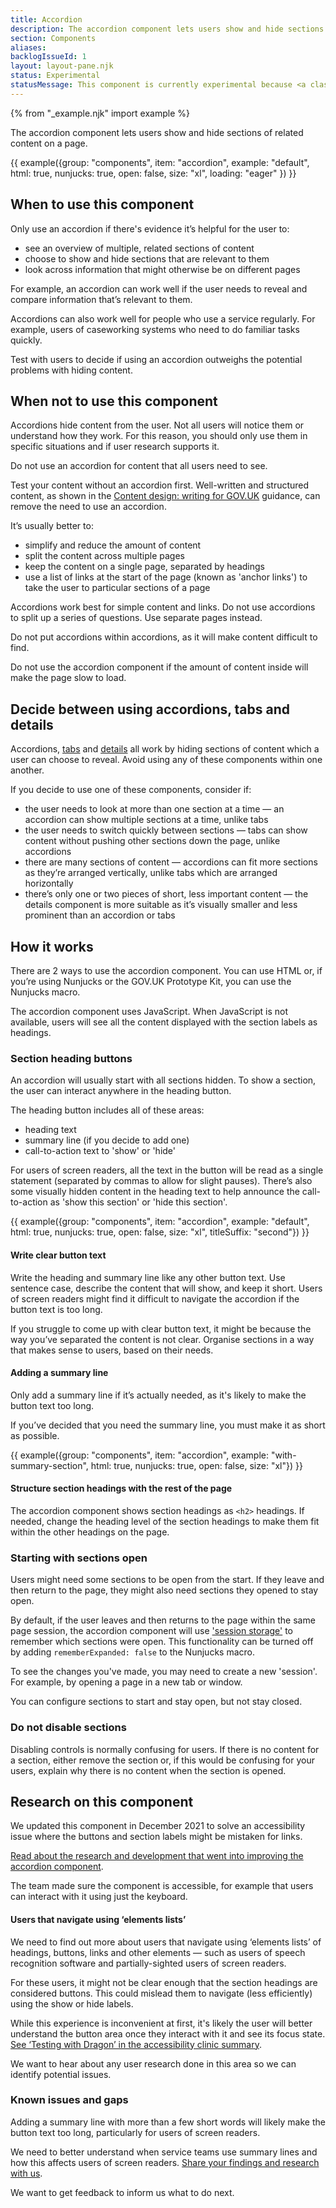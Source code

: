 ```yaml
---
title: Accordion
description: The accordion component lets users show and hide sections of related content on a page
section: Components
aliases:
backlogIssueId: 1
layout: layout-pane.njk
status: Experimental
statusMessage: This component is currently experimental because <a class="govuk-link" href="#known-issues-and-gaps">more research</a> is needed to validate it.
---
```


{% from "_example.njk" import example %}

The accordion component lets users show and hide sections of related content on a page.

{{ example({group: "components", item: "accordion", example: "default", html: true, nunjucks: true, open: false, size: "xl", loading: "eager" }) }}

## When to use this component

Only use an accordion if there's evidence it’s helpful for the user to:

- see an overview of multiple, related sections of content
- choose to show and hide sections that are relevant to them
- look across information that might otherwise be on different pages

For example, an accordion can work well if the user needs to reveal and compare information that’s relevant to them.

Accordions can also work well for people who use a service regularly. For example, users of caseworking systems who need to do familiar tasks quickly.

Test with users to decide if using an accordion outweighs the potential problems with hiding content.

## When not to use this component

Accordions hide content from the user. Not all users will notice them or understand how they work. For this reason, you should only use them in specific situations and if user research supports it.

Do not use an accordion for content that all users need to see.

Test your content without an accordion first. Well-written and structured content, as shown in the [Content design: writing for GOV.UK](https://www.gov.uk/guidance/content-design/writing-for-gov-uk) guidance, can remove the need to use an accordion.

It’s usually better to:

- simplify and reduce the amount of content
- split the content across multiple pages
- keep the content on a single page, separated by headings
- use a list of links at the start of the page (known as 'anchor links') to take the user to particular sections of a page

Accordions work best for simple content and links. Do not use accordions to split up a series of questions. Use separate pages instead.

Do not put accordions within accordions, as it will make content difficult to find.

Do not use the accordion component if the amount of content inside will make the page slow to load.

## Decide between using accordions, tabs and details

Accordions, [tabs](/components/tabs/) and [details](/components/details/) all work by hiding sections of content which a user can choose to reveal. Avoid using any of these components within one another.

If you decide to use one of these components, consider if:

- the user needs to look at more than one section at a time — an accordion can show multiple sections at a time, unlike tabs
- the user needs to switch quickly between sections — tabs can show content without pushing other sections down the page, unlike accordions
- there are many sections of content — accordions can fit more sections as they’re arranged vertically, unlike tabs which are arranged horizontally
- there’s only one or two pieces of short, less important content — the details component is more suitable as it’s visually smaller and less prominent than an accordion or tabs

## How it works

There are 2 ways to use the accordion component. You can use HTML or, if you’re using Nunjucks or the GOV.UK Prototype Kit, you can use the Nunjucks macro.

The accordion component uses JavaScript. When JavaScript is not available, users will see all the content displayed with the section labels as headings.

### Section heading buttons

An accordion will usually start with all sections hidden. To show a section, the user can interact anywhere in the heading button.

The heading button includes all of these areas:

- heading text
- summary line (if you decide to add one)
- call-to-action text to 'show' or 'hide'

For users of screen readers, all the text in the button will be read as a single statement (separated by commas to allow for slight pauses). There’s also some visually hidden content in the heading text to help announce the call-to-action as 'show this section' or 'hide this section'.

{{ example({group: "components", item: "accordion", example: "default", html: true, nunjucks: true, open: false, size: "xl", titleSuffix: "second"}) }}

#### Write clear button text

Write the heading and summary line like any other button text. Use sentence case, describe the content that will show, and keep it short.
Users of screen readers might find it difficult to navigate the accordion if the button text is too long.

If you struggle to come up with clear button text, it might be because the way you’ve separated the content is not clear. Organise sections in a way that makes sense to users, based on their needs.

#### Adding a summary line

Only add a summary line if it’s actually needed, as it's likely to make the button text too long.

If you’ve decided that you need the summary line, you must make it as short as possible.

{{ example({group: "components", item: "accordion", example: "with-summary-section", html: true, nunjucks: true, open: false, size: "xl"}) }}

#### Structure section headings with the rest of the page

The accordion component shows section headings as `<h2>` headings. If needed, change the heading level of the section headings to make them fit within the other headings on the page.

### Starting with sections open

Users might need some sections to be open from the start. If they leave and then return to the page, they might also need sections they opened to stay open.

By default, if the user leaves and then returns to the page within the same page session, the accordion component will use ['session storage'](https://developer.mozilla.org/en-US/docs/Web/API/Window/sessionStorage) to remember which sections were open. This functionality can be turned off by adding `rememberExpanded: false` to the Nunjucks macro.

To see the changes you've made, you may need to create a new 'session'. For example, by opening a page in a new tab or window.

You can configure sections to start and stay open, but not stay closed.

### Do not disable sections

Disabling controls is normally confusing for users. If there is no content for a section, either remove the section or, if this would be confusing for your users, explain why there is no content when the section is opened.

## Research on this component

We updated this component in December 2021 to solve an accessibility issue where the buttons and section labels might be mistaken for links.

[Read about the research and development that went into improving the accordion component](https://github.com/alphagov/govuk-design-system-backlog/issues/1#issuecomment-995675898).

The team made sure the component is accessible, for example that users can interact with it using just the keyboard.

#### Users that navigate using ‘elements lists’

We need to find out more about users that navigate using ‘elements lists’ of headings, buttons, links and other elements — such as users of speech recognition software and partially-sighted users of screen readers.

For these users, it might not be clear enough that the section headings are considered buttons. This could mislead them to navigate (less efficiently) using the show or hide labels.

While this experience is inconvenient at first, it's likely the user will better understand the button area once they interact with it and see its focus state. [See ‘Testing with Dragon’ in the accessibility clinic summary](https://github.com/alphagov/govuk-frontend/issues/2295#issuecomment-906449543).

We want to hear about any user research done in this area so we can identify potential issues.

### Known issues and gaps

Adding a summary line with more than a few short words will likely make the button text too long, particularly for users of screen readers.

We need to better understand when service teams use summary lines and how this affects users of screen readers. [Share your findings and research with us](https://github.com/alphagov/govuk-design-system-backlog/issues/1).

We want to get feedback to inform us what to do next.
